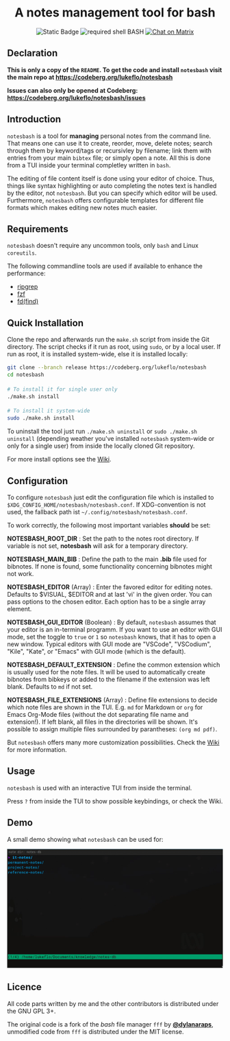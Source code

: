 <div align="center">
    <!-- <img src="./img/notesbash-logo.png" alt="" align="center" /> -->
    <h1 align="center">A notes management tool for bash</h1>
    <img alt="Static Badge" src="https://img.shields.io/badge/Version-1.0.0-blue"> <img alt="required shell BASH" src="https://img.shields.io/badge/required-BASH-green"> <a href="https://matrix.to/#/#notesbash:matrix.org" rel="noopener" target="_blank"><img src="https://matrix.to/img/matrix-badge.svg" alt="Chat on Matrix"></a>    
</div>

## Declaration

**This is only a copy of the `README`. To get the code and install `notesbash`
visit the main repo at https://codeberg.org/lukeflo/notesbash**

**Issues can also only be opened at Codeberg:
https://codeberg.org/lukeflo/notesbash/issues**

## Introduction

`notesbash` is a tool for **managing** personal notes from the command line. That
means one can use it to create, reorder, move, delete notes; search through them
by keyword/tags or recursivley by filename; link them with entries from your
main `bibtex` file; or simply open a note. All this is done from a TUI inside
your terminal completley written in `bash`.

The editing of file content itself is done using your editor of choice. Thus,
things like syntax highlighting or auto completing the notes text is
handled by the editor, not `notesbash`. But you can specify which editor will be
used. Furthermore, `notesbash` offers configurable templates for different file
formats which makes editing new notes much easier.

## Requirements

`notesbash` doesn't require any uncommon tools, only `bash` and Linux
`coreutils`.

The following commandline tools are used if available to enhance the performance:

+ [ripgrep](https://github.com/BurntSushi/ripgrep)
+ [fzf](https://github.com/junegunn/fzf)
+ [fd(find)](https://github.com/sharkdp/fd)

## Quick Installation

Clone the repo and afterwards run the `make.sh` script from inside the Git
directory. The script checks if it run as root, using `sudo`, or by a local
user. If run as root, it is installed system-wide, else it is installed locally:

```bash
git clone --branch release https://codeberg.org/lukeflo/notesbash
cd notesbash

# To install it for single user only
./make.sh install 

# To install it system-wide
sudo ./make.sh install
```

To uninstall the tool just run `./make.sh uninstall` or `sudo ./make.sh uninstall` 
(depending weather you've installed `notesbash` system-wide or only for a single user) 
from inside the locally cloned Git repository.

For more install options see the
[Wiki](https://codeberg.org/lukeflo/notesbash/wiki/Installation.md).

## Configuration

To configure `notesbash` just edit the configuration file which is installed to
`$XDG_CONFIG_HOME/notesbash/notesbash.conf`. If XDG-convention is not used, the
fallback path ist `~/.config/notesbash/notesbash.conf`.

To work correctly, the following most important variables **should** be set:

**NOTESBASH_ROOT_DIR**
: Set the path to the notes root directory. If variable is not set,
**notesbash** will ask for a temporary directory.

**NOTESBASH_MAIN_BIB**
: Define the path to the main **.bib** file used for bibnotes. If none is found,
some functionality concerning bibnotes might not work.

**NOTESBASH_EDITOR** (Array)
: Enter the favored editor for editing notes. Defaults to $VISUAL, $EDITOR and
at last 'vi' in the given order. You can pass options to the chosen editor. Each
option has to be a single array element.

**NOTESBASH_GUI_EDITOR** (Boolean)
: By default, `notesbash` assumes that your editor is an in-terminal programm. If
you want to use an editor with GUI mode, set the toggle to `true` or `1` so
`notesbash` knows, that it has to open a new window. Typical editors with GUI
mode are "VSCode", "VSCodium", "Kile", "Kate", or "Emacs" with GUI mode (which
is the default).

**NOTESBASH_DEFAULT_EXTENSION**
: Define the common extension which is usually used for the note files. It will
be used to automatically create bibnotes from bibkeys or added to the filename
if the extension was left blank. Defaults to `md` if not set.

**NOTESBASH_FILE_EXTENSIONS** (Array)
: Define file extensions to decide which note files are shown in the TUI. E.g.
`md` for Markdown or `org` for Emacs Org-Mode files (without the dot separating
file name and extension!). If left blank, all files in the directories will be
shown. It's possible to assign multiple files surrounded by parantheses: `(org
md pdf)`.

But `notesbash` offers many more customization possibilities. Check the
[Wiki](https://codeberg.org/lukeflo/notesbash/wiki/Configuration.md) for more
information.

## Usage

`notesbash` is used with an interactive TUI from inside the terminal.

Press `?` from inside the TUI to show possible keybindings, or check the Wiki.

## Demo

A small demo showing what `notesbash` can be used for:

![notesbash demo](./img/notesbash-demo.gif)

## Licence

All code parts written by me and the other contributors is distributed under the GNU
GPL 3+.

The original code is a fork of the *bash* file manager `fff` by
[**@dylanaraps**](https://github.com/dylanaraps/fff), unmodified code from `fff`
is distributed under the MIT license.

